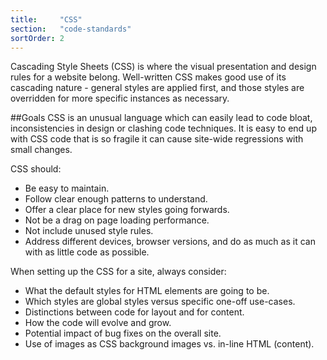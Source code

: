 ```yaml
---
title:     "CSS"
section:   "code-standards"
sortOrder: 2
---
```


Cascading Style Sheets (CSS) is where the visual presentation and design rules for a website belong. Well-written CSS makes good use of its cascading nature - general styles are applied first, and those styles are overridden for more specific instances as necessary.

##Goals
CSS is an unusual language which can easily lead to code bloat, inconsistencies in design or clashing code techniques. It is easy to end up with CSS code that is so fragile it can cause site-wide regressions with small changes.

CSS should:

* Be easy to maintain.
* Follow clear enough patterns to understand.
* Offer a clear place for new styles going forwards.
* Not be a drag on page loading performance.
* Not include unused style rules.
* Address different devices, browser versions, and do as much as it can with as little code as possible.

When setting up the CSS for a site, always consider:

* What the default styles for HTML elements are going to be.
* Which styles are global styles versus specific one-off use-cases.
* Distinctions between code for layout and for content.
* How the code will evolve and grow.
* Potential impact of bug fixes on the overall site.
* Use of images as CSS background images vs. in-line HTML (content).